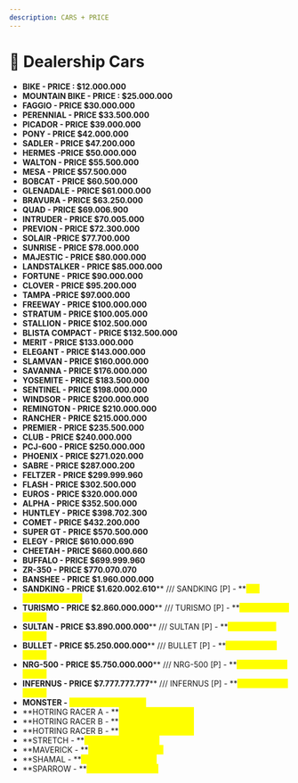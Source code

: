 ```yaml
---
description: CARS + PRICE
---
```


# 🚗 Dealership Cars

* **BIKE - PRICE : **<mark style="color:green;">**$12.000.000**</mark>
* **MOUNTAIN BIKE - PRICE : **<mark style="color:green;">**$25.000.000**</mark>
* **FAGGIO - PRICE **<mark style="color:green;">**$30.000.000**</mark>
* **PERENNIAL - PRICE **<mark style="color:green;">**$33.500.000**</mark>
* **PICADOR - PRICE **<mark style="color:green;">**$39.000.000**</mark>
* **PONY - PRICE **<mark style="color:green;">**$42.000.000**</mark>
* **SADLER - PRICE **<mark style="color:green;">**$47.200.000**</mark>
* **HERMES -PRICE **<mark style="color:green;">**$50.000.000**</mark>
* **WALTON - PRICE **<mark style="color:green;">**$55.500.000**</mark>
* **MESA - PRICE **<mark style="color:green;">**$57.500.000**</mark>
* **BOBCAT - PRICE **<mark style="color:green;">**$60.500.000**</mark>
* **GLENADALE - PRICE **<mark style="color:green;">**$61.000.000**</mark>
* **BRAVURA - PRICE **<mark style="color:green;">**$63.250.000**</mark>
* **QUAD - PRICE **<mark style="color:green;">**$69.006.900**</mark>
* **INTRUDER - PRICE **<mark style="color:green;">**$70.005.000**</mark>
* **PREVION - PRICE **<mark style="color:green;">**$72.300.000**</mark>
* **SOLAIR -PRICE **<mark style="color:green;">**$77.700.000**</mark>&#x20;
* **SUNRISE - PRICE **<mark style="color:green;">**$78.000.000**</mark>
* **MAJESTIC - PRICE **<mark style="color:green;">**$80.000.000**</mark>
* **LANDSTALKER - PRICE **<mark style="color:green;">**$85.000.000**</mark>
* **FORTUNE - PRICE **<mark style="color:green;">**$90.000.000**</mark>
* **CLOVER - PRICE **<mark style="color:green;">**$95.200.000**</mark>
* **TAMPA -PRICE **<mark style="color:green;">**$97.000.000**</mark>
* **FREEWAY - PRICE **<mark style="color:green;">**$100.000.000**</mark>
* **STRATUM - PRICE **<mark style="color:green;">**$100.005.000**</mark>
* **STALLION - PRICE **<mark style="color:green;">**$102.500.000**</mark>
* **BLISTA COMPACT - PRICE **<mark style="color:green;">**$132.500.000**</mark>
* **MERIT - PRICE **<mark style="color:green;">**$133.000.000**</mark>
* **ELEGANT - PRICE **<mark style="color:green;">**$143.000.000**</mark>&#x20;
* **SLAMVAN - PRICE **<mark style="color:green;">**$160.000.000**</mark>
* **SAVANNA - PRICE **<mark style="color:green;">**$176.000.000**</mark>
* **YOSEMITE - PRICE **<mark style="color:green;">**$183.500.000**</mark>
* **SENTINEL - PRICE **<mark style="color:green;">**$198.000.000**</mark>
* **WINDSOR - PRICE **<mark style="color:green;">**$200.000.000**</mark>
* **REMINGTON - PRICE **<mark style="color:green;">**$210.000.000**</mark>
* **RANCHER - PRICE **<mark style="color:green;">**$215.000.000**</mark>
* **PREMIER - PRICE **<mark style="color:green;">**$235.500.000**</mark>
* **CLUB - PRICE **<mark style="color:green;">**$240.000.000**</mark>
* **PCJ-600 - PRICE **<mark style="color:green;">**$250.000.000**</mark>
* **PHOENIX - PRICE **<mark style="color:green;">**$271.020.000**</mark>
* **SABRE - PRICE **<mark style="color:green;">**$287.000.200**</mark>
* **FELTZER - PRICE **<mark style="color:green;">**$299.999.960**</mark>
* **FLASH - PRICE **<mark style="color:green;">**$302.500.000**</mark>
* **EUROS - PRICE **<mark style="color:green;">**$320.000.000**</mark>
* **ALPHA - PRICE **<mark style="color:green;">**$352.500.000**</mark>
* **HUNTLEY - PRICE **<mark style="color:green;">**$398.702.300**</mark>
* **COMET - PRICE **<mark style="color:green;">**$432.200.000**</mark>
* **SUPER GT - PRICE **<mark style="color:green;">**$570.500.000**</mark>
* **ELEGY - PRICE **<mark style="color:green;">**$610.000.690**</mark>
* **CHEETAH - PRICE **<mark style="color:green;">**$660.000.660**</mark>
* **BUFFALO - PRICE **<mark style="color:green;">**$699.999.960**</mark>
* **ZR-350 - PRICE **<mark style="color:green;">**$770.070.070**</mark>
* **BANSHEE - PRICE **<mark style="color:green;">**$1.960.000.000**</mark>
* **SANDKING - PRICE **<mark style="color:green;">**$1.620.002.610**</mark>**      /// SANDKING **<mark style="color:orange;">**\[P]**</mark>** - **<mark style="color:yellow;">**150 Premium Points**</mark>
* **TURISMO - PRICE **<mark style="color:green;">**$2.860.000.000**</mark>**       ///  TURISMO **<mark style="color:orange;">**\[P]**</mark>** - **<mark style="color:yellow;">**150 Premium Points**</mark>
* **SULTAN - PRICE **<mark style="color:green;">**$3.890.000.000**</mark>**          ///  SULTAN **<mark style="color:orange;">**\[P]**</mark>** - **<mark style="color:yellow;">**175 Premium Points**</mark>
* **BULLET - PRICE **<mark style="color:green;">**$5.250.000.000**</mark>**          ///  BULLET **<mark style="color:orange;">**\[P]**</mark>** - **<mark style="color:yellow;">**250 Premium Points**</mark>
* **NRG-500 - PRICE **<mark style="color:green;">**$5.750.000.000**</mark>**       ///  NRG-500 **<mark style="color:orange;">**\[P]**</mark>** - **<mark style="color:yellow;">**250 Premium Points**</mark>
* **INFERNUS - PRICE **<mark style="color:green;">**$7.777.777.777**</mark>**         ///  INFERNUS **<mark style="color:orange;">**\[P]**</mark>** - **<mark style="color:yellow;">**299 Premium Points**</mark>
* **MONSTER -** <mark style="color:yellow;">**250 Premium Points**</mark>&#x20;
* **HOTRING RACER A - **<mark style="color:yellow;">**100 Premium Points**</mark>&#x20;
* **HOTRING RACER B - **<mark style="color:yellow;">**100 Premium Points**</mark>&#x20;
* **HOTRING RACER B - **<mark style="color:yellow;">**100 Premium Points**</mark>&#x20;
* **STRETCH - **<mark style="color:yellow;">**100 Premium Points**</mark>&#x20;
* **MAVERICK - **<mark style="color:yellow;">**100 Premium Points**</mark>&#x20;
* **SHAMAL - **<mark style="color:yellow;">**100 Premium Points**</mark>&#x20;
* **SPARROW - **<mark style="color:yellow;">**50 Premium Points**</mark>&#x20;

